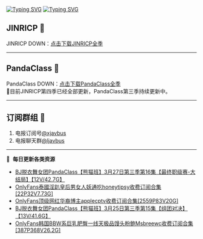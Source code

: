 [![Typing SVG](https://readme-typing-svg.herokuapp.com?font=Fira+Code&pause=1000&center=true&vCenter=true&random=true&width=435&lines=所有链接都需要翻墙访问)](https://jinricp.neocities.org/jinricp.html)
[![Typing SVG](https://readme-typing-svg.herokuapp.com?font=Fira+Code&pause=1000&center=true&vCenter=true&random=true&width=435&lines=点击进入福利资源下载中心)](https://jinricp.neocities.org/jinricp.html)
## JINRICP 👋   
JINRICP DOWN：[点击下载JINRICP全季](https://mypikpak.com/s/VODz7HXQoqcX0UrvaXfDtFoPo1)
****
## PandaClass 💯   
PandaClass DOWN：[点击下载PandaClass全季](https://mypikpak.com/s/VOKOTZkoEnkyvCnELVSquM97o1)   
💞目前JINRICP第四季已经全部更新，PandaClass第三季持续更新中。
****
## 订阅群组 🔞
1. 电报订阅号[@xjavbus](https://t.me/xjavbus)
2. 电报聊天群[@ljavbus](https://t.me/ljavbus)
**** 
📕 &nbsp;**每日更新各类资源**
<!-- BLOG-POST-LIST:START -->
- [BJ脱衣舞女团PandaClass【熊猫班】3月27日第三季第16集【最终职级赛-大结局】【12V/42.7G】](https://fuli.niuc.net/310.html)
- [OnlyFans泰國淫趴皇后男女人妖通吃honeytipsy收费订阅合集[22P32V7.73G]](https://fuli.niuc.net/309.html)
- [OnlyFans顶级网红华裔博主applecptv收费订阅合集[2559P83V20G]](https://fuli.niuc.net/308.html)
- [BJ脱衣舞女团PandaClass【熊猫班】3月25日第三季第15集【组团对决】【13V/41.6G】](https://fuli.niuc.net/307.html)
- [OnlyFans韩国BBW系巨乳肥臀一线天极品馒头粉鲍Msbreewc收费订阅合集[387P368V26.2G]](https://fuli.niuc.net/306.html)
<!-- BLOG-POST-LIST:END -->
